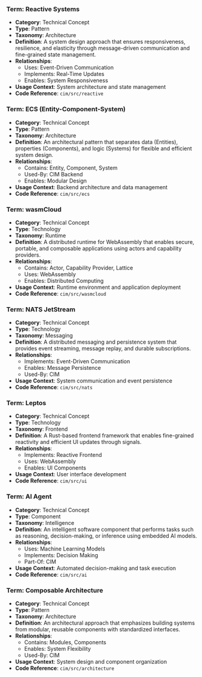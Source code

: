 ### Term: Reactive Systems
- **Category**: Technical Concept
- **Type**: Pattern
- **Taxonomy**: Architecture
- **Definition**: A system design approach that ensures responsiveness, resilience, and elasticity through message-driven communication and fine-grained state management.
- **Relationships**:
  * Uses: Event-Driven Communication
  * Implements: Real-Time Updates
  * Enables: System Responsiveness
- **Usage Context**: System architecture and state management
- **Code Reference**: `cim/src/reactive`

### Term: ECS (Entity-Component-System)
- **Category**: Technical Concept
- **Type**: Pattern
- **Taxonomy**: Architecture
- **Definition**: An architectural pattern that separates data (Entities), properties (Components), and logic (Systems) for flexible and efficient system design.
- **Relationships**:
  * Contains: Entity, Component, System
  * Used-By: CIM Backend
  * Enables: Modular Design
- **Usage Context**: Backend architecture and data management
- **Code Reference**: `cim/src/ecs`

### Term: wasmCloud
- **Category**: Technical Concept
- **Type**: Technology
- **Taxonomy**: Runtime
- **Definition**: A distributed runtime for WebAssembly that enables secure, portable, and composable applications using actors and capability providers.
- **Relationships**:
  * Contains: Actor, Capability Provider, Lattice
  * Uses: WebAssembly
  * Enables: Distributed Computing
- **Usage Context**: Runtime environment and application deployment
- **Code Reference**: `cim/src/wasmcloud`

### Term: NATS JetStream
- **Category**: Technical Concept
- **Type**: Technology
- **Taxonomy**: Messaging
- **Definition**: A distributed messaging and persistence system that provides event streaming, message replay, and durable subscriptions.
- **Relationships**:
  * Implements: Event-Driven Communication
  * Enables: Message Persistence
  * Used-By: CIM
- **Usage Context**: System communication and event persistence
- **Code Reference**: `cim/src/nats`

### Term: Leptos
- **Category**: Technical Concept
- **Type**: Technology
- **Taxonomy**: Frontend
- **Definition**: A Rust-based frontend framework that enables fine-grained reactivity and efficient UI updates through signals.
- **Relationships**:
  * Implements: Reactive Frontend
  * Uses: WebAssembly
  * Enables: UI Components
- **Usage Context**: User interface development
- **Code Reference**: `cim/src/ui`

### Term: AI Agent
- **Category**: Technical Concept
- **Type**: Component
- **Taxonomy**: Intelligence
- **Definition**: An intelligent software component that performs tasks such as reasoning, decision-making, or inference using embedded AI models.
- **Relationships**:
  * Uses: Machine Learning Models
  * Implements: Decision Making
  * Part-Of: CIM
- **Usage Context**: Automated decision-making and task execution
- **Code Reference**: `cim/src/ai`

### Term: Composable Architecture
- **Category**: Technical Concept
- **Type**: Pattern
- **Taxonomy**: Architecture
- **Definition**: An architectural approach that emphasizes building systems from modular, reusable components with standardized interfaces.
- **Relationships**:
  * Contains: Modules, Components
  * Enables: System Flexibility
  * Used-By: CIM
- **Usage Context**: System design and component organization
- **Code Reference**: `cim/src/architecture` 